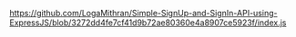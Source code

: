 https://github.com/LogaMithran/Simple-SignUp-and-SignIn-API-using-ExpressJS/blob/3272dd4fe7cf41d9b72ae80360e4a8907ce5923f/index.js
